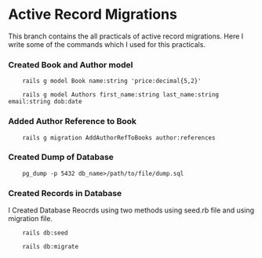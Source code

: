 
# Active Record Migrations

This branch contains the all practicals of active record migrations. Here I write some of the commands which I used for this practicals. 

### Created Book and Author model 
```
    rails g model Book name:string 'price:decimal{5,2}'
```
```
    rails g model Authors first_name:string last_name:string email:string dob:date
```

###  Added Author Reference to Book
```
    rails g migration AddAuthorRefToBooks author:references
```
### Created Dump of Database
```
    pg_dump -p 5432 db_name>/path/to/file/dump.sql
```
### Created Records in Database
I Created Database Reocrds using two methods using seed.rb file and using migration file.
```
    rails db:seed
```
```
    rails db:migrate
```
